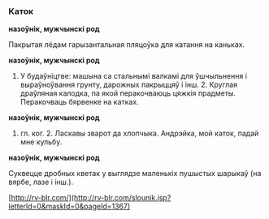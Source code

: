 ### Каток
**назоўнік, мужчынскі род**

Пакрытая лёдам гарызантальная пляцоўка для катання на каньках.

**назоўнік, мужчынскі род**

1. У будаўніцтве: машына са стальнымі валкамі для ўшчыльнення і выраўноўвання грунту, дарожных пакрыццяў і інш. 2. Круглая драўляная калодка, па якой перакочваюць цяжкія прадметы. Перакочваць бярвенке на катках.

**назоўнік, мужчынскі род**

1. гл. ког. 2. Ласкавы зварот да хлопчыка. Андрэйка, мой каток, падай мне кульбу.

**назоўнік, мужчынскі род**

Суквецце дробных кветак у выглядзе маленькіх пушыстых шарыкаў (на вярбе, лазе і інш.).

<a rel="author">[http://rv-blr.com/](http://rv-blr.com/slounik.jsp?letterId=0&maskId=0&pageId=1367)</a>

